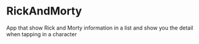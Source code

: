 # RickAndMorty
App that show Rick and Morty information in a list and show you the detail when tapping in a character
